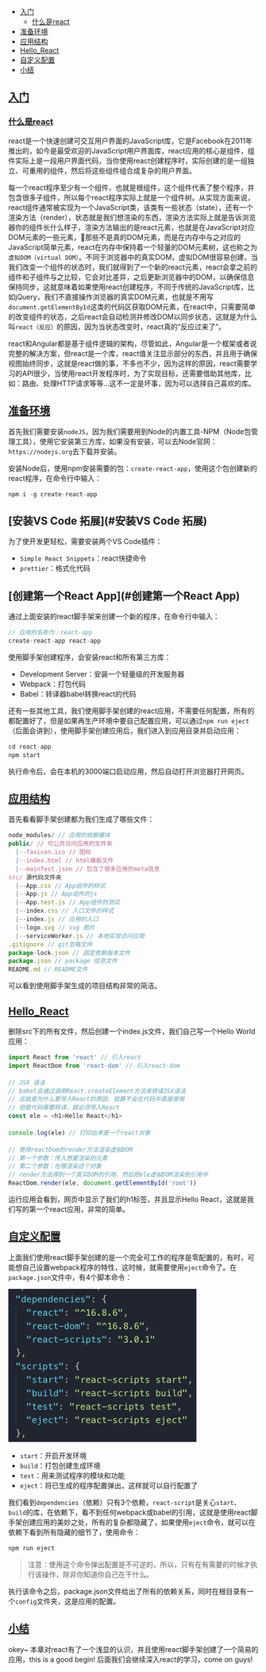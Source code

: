 - [入门](#入门)
  + [什么是react](#什么是react)
- [准备环境](#准备环境)
- [应用结构](#应用结构)
- [Hello_React](#Hello_React)
- [自定义配置](#自定义配置)
- [小结](#小结)

## [入门](#入门)

### [什么是react](#什么是react)

react是一个快速创建可交互用户界面的JavaScript库，它是Facebook在2011年推出的，如今是最受欢迎的JavaScript用户界面库，react应用的核心是组件，组件实际上是一段用户界面代码，当你使用react创建程序时，实际创建的是一组独立、可重用的组件，然后将这些组件组合成复杂的用户界面。

每一个react程序至少有一个组件，也就是根组件，这个组件代表了整个程序，并包含很多子组件，所以每个react程序实际上就是一个组件树。从实现方面来说，react组件通常被实现为一个JavaScript类，该类有一些状态（state），还有一个渲染方法（render），状态就是我们想渲染的东西，渲染方法实际上就是告诉浏览器你的组件长什么样子，渲染方法输出的是react元素，也就是在JavaScript对应DOM元素的一些元素，那些不是真的DOM元素，而是在内存中与之对应的JavaScript简单元素，react在内存中保持着一个轻量的DOM元素树，这也称之为`虚拟DOM（virtual DOM）`。不同于浏览器中的真实DOM，虚拟DOM很容易创建，当我们改变一个组件的状态时，我们就得到了一个新的react元素，react会拿之前的组件和子组件与之比较，它会对比差异，之后更新浏览器中的DOM，以确保信息保持同步，这就意味着如果使用react创建程序，不同于传统的JavaScript库，比如jQuery，我们不直接操作浏览器的真实DOM元素，也就是不用写`document.getElementById`这类的代码区获取DOM元素，在react中，只需要简单的改变组件的状态，之后react会自动检测并修改DOM以同步状态，这就是为什么叫`react（反应）`的原因，因为当状态改变时，react真的“反应过来了”。

react和Angular都是基于组件逻辑的架构，尽管如此，Angular是一个框架或者说完整的解决方案，但react是一个库，react值关注显示部分的东西，并且用于确保视图始终同步，这就是react做的事，不多也不少，因为这样的原因，react需要学习的API很少，当使用react开发程序时，为了实现目标，还需要借助其他库，比如：路由、处理HTTP请求等等...这不一定是坏事，因为可以选择自己喜欢的库。

## [准备环境](#准备环境)

首先我们需要安装`nodeJS`，因为我们需要用到Node的内置工具-NPM（Node包管理工具），使用它安装第三方库，如果没有安装，可以去Node官网：`https://nodejs.org`去下载并安装。

安装Node后，使用npm安装需要的包：`create-react-app`，使用这个包创建新的react程序，在命令行中输入：

```javascript
npm i -g create-react-app
```

## [安装VS Code 拓展](#安装VS Code 拓展)

为了使开发更轻松，需要安装两个VS Code插件：

- `Simple React Snippets`：react快捷命令
- `prettier`：格式化代码

## [创建第一个React App](#创建第一个React App)

通过上面安装的react脚手架来创建一个新的程序，在命令行中输入：

```javascript
// 应用的名称为：react-app
create-react-app react-app
```

使用脚手架创建程序，会安装react和所有第三方库：

- Development Server：安装一个轻量级的开发服务器
- Webpack：打包代码
- Babel：转译器babel转换react的代码

还有一些其他工具，我们使用脚手架创建的react应用，不需要任何配置，所有的都配置好了，但是如果再生产环境中要自己配置应用，可以通过`npm run eject`（后面会讲到），使用脚手架创建应用后，我们进入到应用目录并启动应用：

```javascript
cd react-app
npm start
```

执行命令后，会在本机的3000端口启动应用，然后自动打开浏览器打开网页。

## [应用结构](#应用结构)

首先看看脚手架创建都为我们生成了哪些文件：

```javascript
node_modules/ // 应用的依赖模块
public/ // 可公共访问应用的文件夹
  |--favicon.ico // 图标
  |--index.html // html模板文件
  |--mainfest.json // 包含了很多应用的meta信息
src/ 源代码文件夹
  |--App.css // App组件的样式
  |--App.js // App组件的js
  |--App.test.js // App组件的测试
  |--index.css // 入口文件的样式
  |--index.js // 应用的入口
  |--logo.svg // svg 图片
  |--serviceWorker.js // 本地实现访问应用
.gitignore // git忽略文件
package-lock.json // 固定依赖版本文件
package.json // package 信息文件
README.md // README文件
```

可以看到使用脚手架生成的项目结构非常的简洁。

## [Hello_React](#Hello_React)

删除src下的所有文件，然后创建一个index.js文件，我们自己写一个Hello World应用：

```javascript
import React from 'react' // 引入react
import ReactDom from 'react-dom' // 引入react-dom

// JSX 语法
// babel会通过调用React.createElement方法来转译JSX语法
// 这就是为什么要导入React的原因，就算不会在代码中直接使用
// 但是代码需要转译，就必须导入React
const ele = <h1>Hello React</h1>

console.log(ele) // 打印出来是一个react对象

// 使用reactDom的render方法渲染虚拟DOM
// 第一个参数：传入想要渲染的元素
// 第二个参数：在哪渲染这个对象
// render方法得到一个真实DOM的引用，然后把ele虚拟DOM渲染到引用中
ReactDom.render(ele, document.getElementById('root'))
```

运行应用会看到，网页中显示了我们的h1标签，并且显示Hello React，这就是我们写的第一个react应用，非常的简单。

## [自定义配置](#自定义配置)

上面我们使用react脚手架创建的是一个完全可工作的程序是零配置的，有时，可能想自己设置webpack程序的特性，这时候，就需要使用`eject`命令了。在`package.json`文件中，有4个脚本命令：

![](https://raw.githubusercontent.com/zkk-pro/mastering-react/master/doc/img/package-json.png)

- `start`：开启开发环境
- `build`：打包创建生成环境
- `test`：用来测试程序的模块和功能
- `eject`：将已生成的程序配置弹出，这样就可以自行配置了

我们看到`dependencies`（依赖）只有3个依赖，`react-script`是关心`start`、`build`的库，在依赖下，看不到任何webpack或babel的引用，这就是使用react脚手架创建应用的美妙之处，所有的复杂都隐藏了，如果使用`eject`命令，就可以在依赖下看到所有隐藏的细节了，使用命令：

```javascript
npm run eject
```

> 注意：使用这个命令弹出配置是不可逆的，所以，只有在有需要的时候才执行该操作，除非你知道你自己在干什么。

执行该命令之后，package.json文件给出了所有的依赖关系，同时在根目录有一个`config`文件夹，这是应用的配置。

## [小结](#小结)

okey~ 本章对react有了一个浅显的认识，并且使用react脚手架创建了一个简易的应用，this is a good begin! 后面我们会继续深入react的学习，come on guys!
